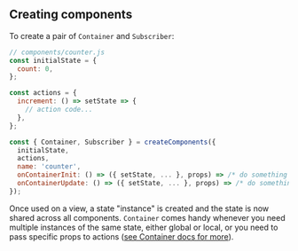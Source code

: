 ## Creating components

To create a pair of `Container` and `Subscriber`:

```js
// components/counter.js
const initialState = {
  count: 0,
};

const actions = {
  increment: () => setState => {
    // action code...
  },
};

const { Container, Subscriber } = createComponents({
  initialState,
  actions,
  name: 'counter',
  onContainerInit: () => ({ setState, ... }, props) => /* do something */
  onContainerUpdate: () => ({ setState, ... }, props) => /* do something */
});
```

Once used on a view, a state "instance" is created and the state is now shared across all components. `Container` comes handy whenever you need multiple instances of the same state, either global or local, or you need to pass specific props to actions ([see Container docs for more](../container.md)).
